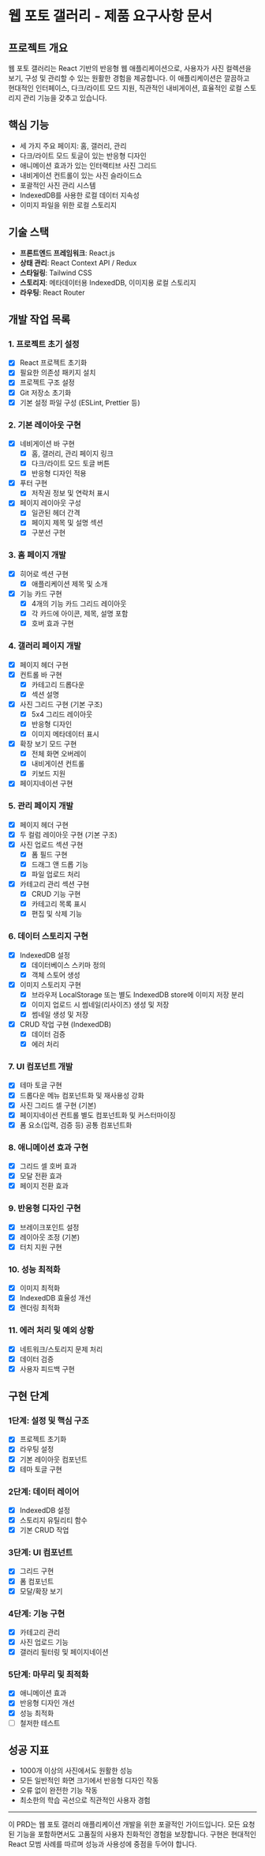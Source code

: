 # 웹 포토 갤러리 - 제품 요구사항 문서

## 프로젝트 개요
웹 포토 갤러리는 React 기반의 반응형 웹 애플리케이션으로, 사용자가 사진 컬렉션을 보기, 구성 및 관리할 수 있는 원활한 경험을 제공합니다. 이 애플리케이션은 깔끔하고 현대적인 인터페이스, 다크/라이트 모드 지원, 직관적인 내비게이션, 효율적인 로컬 스토리지 관리 기능을 갖추고 있습니다.

## 핵심 기능
- 세 가지 주요 페이지: 홈, 갤러리, 관리
- 다크/라이트 모드 토글이 있는 반응형 디자인
- 애니메이션 효과가 있는 인터랙티브 사진 그리드
- 내비게이션 컨트롤이 있는 사진 슬라이드쇼
- 포괄적인 사진 관리 시스템
- IndexedDB를 사용한 로컬 데이터 지속성
- 이미지 파일을 위한 로컬 스토리지

## 기술 스택
- **프론트엔드 프레임워크**: React.js
- **상태 관리**: React Context API / Redux
- **스타일링**: Tailwind CSS
- **스토리지**: 메타데이터용 IndexedDB, 이미지용 로컬 스토리지
- **라우팅**: React Router

## 개발 작업 목록

### 1. 프로젝트 초기 설정
- [x] React 프로젝트 초기화
- [x] 필요한 의존성 패키지 설치
- [x] 프로젝트 구조 설정
- [x] Git 저장소 초기화
- [x] 기본 설정 파일 구성 (ESLint, Prettier 등)

### 2. 기본 레이아웃 구현
- [x] 네비게이션 바 구현
  - [x] 홈, 갤러리, 관리 페이지 링크
  - [x] 다크/라이트 모드 토글 버튼
  - [x] 반응형 디자인 적용
- [x] 푸터 구현
  - [x] 저작권 정보 및 연락처 표시
- [x] 페이지 레이아웃 구성
  - [x] 일관된 헤더 간격
  - [x] 페이지 제목 및 설명 섹션
  - [x] 구분선 구현

### 3. 홈 페이지 개발
- [x] 히어로 섹션 구현
  - [x] 애플리케이션 제목 및 소개
- [x] 기능 카드 구현
  - [x] 4개의 기능 카드 그리드 레이아웃
  - [x] 각 카드에 아이콘, 제목, 설명 포함
  - [x] 호버 효과 구현

### 4. 갤러리 페이지 개발
- [x] 페이지 헤더 구현
- [x] 컨트롤 바 구현
  - [x] 카테고리 드롭다운
  - [x] 섹션 설명
- [x] 사진 그리드 구현 (기본 구조)
  - [x] 5x4 그리드 레이아웃
  - [x] 반응형 디자인
  - [x] 이미지 메타데이터 표시
- [x] 확장 보기 모드 구현
  - [x] 전체 화면 오버레이
  - [x] 내비게이션 컨트롤
  - [x] 키보드 지원
- [x] 페이지네이션 구현

### 5. 관리 페이지 개발
- [x] 페이지 헤더 구현
- [x] 두 컬럼 레이아웃 구현 (기본 구조)
- [x] 사진 업로드 섹션 구현
  - [x] 폼 필드 구현
  - [x] 드래그 앤 드롭 기능
  - [x] 파일 업로드 처리
- [x] 카테고리 관리 섹션 구현
  - [x] CRUD 기능 구현
  - [x] 카테고리 목록 표시
  - [x] 편집 및 삭제 기능

### 6. 데이터 스토리지 구현
- [x] IndexedDB 설정
  - [x] 데이터베이스 스키마 정의
  - [x] 객체 스토어 생성
- [x] 이미지 스토리지 구현
  - [x] 브라우저 LocalStorage 또는 별도 IndexedDB store에 이미지 저장 분리
  - [x] 이미지 업로드 시 썸네일(리사이즈) 생성 및 저장
  - [x] 썸네일 생성 및 저장
- [x] CRUD 작업 구현 (IndexedDB)
  - [x] 데이터 검증
  - [x] 에러 처리

### 7. UI 컴포넌트 개발
- [x] 테마 토글 구현
- [x] 드롭다운 메뉴 컴포넌트화 및 재사용성 강화
- [x] 사진 그리드 셀 구현 (기본)
- [x] 페이지네이션 컨트롤 별도 컴포넌트화 및 커스터마이징
- [x] 폼 요소(입력, 검증 등) 공통 컴포넌트화

### 8. 애니메이션 효과 구현
- [x] 그리드 셀 호버 효과
- [x] 모달 전환 효과
- [x] 페이지 전환 효과

### 9. 반응형 디자인 구현
- [x] 브레이크포인트 설정
- [x] 레이아웃 조정 (기본)
- [x] 터치 지원 구현

### 10. 성능 최적화
- [x] 이미지 최적화
- [x] IndexedDB 효율성 개선
- [x] 렌더링 최적화

### 11. 에러 처리 및 예외 상황
- [x] 네트워크/스토리지 문제 처리
- [x] 데이터 검증
- [x] 사용자 피드백 구현

## 구현 단계
### 1단계: 설정 및 핵심 구조
- [x] 프로젝트 초기화
- [x] 라우팅 설정
- [x] 기본 레이아웃 컴포넌트
- [x] 테마 토글 구현

### 2단계: 데이터 레이어
- [x] IndexedDB 설정
- [x] 스토리지 유틸리티 함수
- [x] 기본 CRUD 작업

### 3단계: UI 컴포넌트
- [x] 그리드 구현
- [x] 폼 컴포넌트
- [x] 모달/확장 보기

### 4단계: 기능 구현
- [x] 카테고리 관리
- [x] 사진 업로드 기능
- [x] 갤러리 필터링 및 페이지네이션

### 5단계: 마무리 및 최적화
- [x] 애니메이션 효과
- [x] 반응형 디자인 개선
- [x] 성능 최적화
- [ ] 철저한 테스트

## 성공 지표
- 1000개 이상의 사진에서도 원활한 성능
- 모든 일반적인 화면 크기에서 반응형 디자인 작동
- 오류 없이 완전한 기능 작동
- 최소한의 학습 곡선으로 직관적인 사용자 경험

---

이 PRD는 웹 포토 갤러리 애플리케이션 개발을 위한 포괄적인 가이드입니다. 모든 요청된 기능을 포함하면서도 고품질의 사용자 친화적인 경험을 보장합니다. 구현은 현대적인 React 모범 사례를 따르며 성능과 사용성에 중점을 두어야 합니다.

